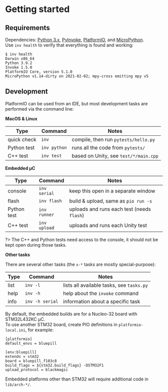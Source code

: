 # Getting started

## Requirements

Dependencies: [Python 3.x][PY3], [PyInvoke][INV], [PlatformIO][PIO], and
[MicroPython][MPY].<br/>
Use `inv health` to verify that everything is found and working:

```
$ inv health
Darwin x86_64
Python 3.9.2
Invoke 1.5.0
PlatformIO Core, version 5.1.0
MicroPython v1.14-dirty on 2021-02-02; mpy-cross emitting mpy v5
```

## Development

PlatformIO can be used from an IDE, but most development tasks are performed
via the command line:

**MacOS & Linux**

| Type | Command | Notes |
|------|---------|-------|
| quick check | `inv` | compile, then run `pytests/hello.py` |
| Python test | `inv python` | runs all the code from `pytests/` |
| C++ test | `inv test` | based on Unity, see `test/*/main.cpp` |

**Embedded µC**

| Type | Command | Notes |
|------|---------|-------|
| console | `inv serial` | keep this open in a separate window |
| flash | `inv flash` | build & upload, same as `pio run -s` |
| Python test | `inv runner` | uploads and runs each test (needs `flash`) |
| C++ test | `inv upload` | uploads and runs each Unity test |

?> The C++ and Python tests need access to the console, it should not be kept
open during those tasks.

**Other tasks**

There are several other tasks (the `x-*` tasks are mostly special-purpose):

| Type | Command | Notes |
|------|---------|-------|
| list | `inv -l` | lists all available tasks, see `tasks.py` |
| help | `inv -h` | help about the `invoke` command |
| info | `inv -h serial` | information about a specific task |

By default, the embedded builds are for a Nucleo-32 board with STM32L432KC
µC.<br/>
To use another STM32 board, create PIO definitions in `platformio-local.ini`,
for example:

```
[platformio]
default_envs = bluepill

[env:bluepill]
extends = stm32
board = bluepill_f103c8
build_flags = ${stm32.build_flags} -DSTM32F1
upload_protocol = blackmagic
```

Embedded platforms other than STM32 will require additional code in
`lib/arch-*/`.

[PY3]: https://www.python.org/
[PIO]: https://docs.platformio.org/en/latest/
[MPY]: https://github.com/micropython/micropython/
[INV]: https://www.pyinvoke.org/
